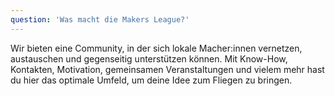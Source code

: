 ```yaml
---
question: 'Was macht die Makers League?'
---
```


Wir bieten eine Community, in der sich lokale Macher:innen vernetzen, austauschen und gegenseitig unterstützen können. Mit Know-How, Kontakten, Motivation, gemeinsamen Veranstaltungen und vielem mehr hast du hier das optimale Umfeld, um deine Idee zum Fliegen zu bringen.
